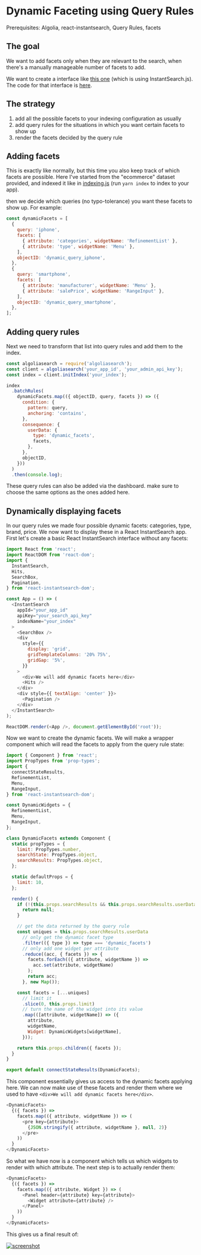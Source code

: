 # Dynamic Faceting using Query Rules

Prerequisites: Algolia, react-instantsearch, Query Rules, facets

## The goal

We want to add facets only when they are relevant to the search, when there's a manually manageable number of facets to add.

We want to create a interface like [this one](https://preview.algolia.com/dynamic-faceting/) (which is using InstantSearch.js). The code for that interface is [here](https://github.com/algolia/demo-dynamic-faceting).

## The strategy

1.  add all the possible facets to your indexing configuration as usually
2.  add query rules for the situations in which you want certain facets to show up
3.  render the facets decided by the query rule

## Adding facets

This is exactly like normally, but this time you also keep track of which facets are possible. Here I've started from the "ecommerce" dataset provided, and indexed it like in [indexing.js](./indexing/index.js) (run `yarn index` to index to your app).

then we decide which queries (no typo-tolerance) you want these facets to show up. For example:

```js
const dynamicFacets = [
  {
    query: 'iphone',
    facets: [
      { attribute: 'categories', widgetName: 'RefinementList' },
      { attribute: 'type', widgetName: 'Menu' },
    ],
    objectID: 'dynamic_query_iphone',
  },
  {
    query: 'smartphone',
    facets: [
      { attribute: 'manufacturer', widgetName: 'Menu' },
      { attribute: 'salePrice', widgetName: 'RangeInput' },
    ],
    objectID: 'dynamic_query_smartphone',
  },
];
```

## Adding query rules

Next we need to transform that list into query rules and add them to the index.

```js
const algoliasearch = require('algoliasearch');
const client = algoliasearch('your_app_id', 'your_admin_api_key');
const index = client.initIndex('your_index');

index
  .batchRules(
    dynamicFacets.map(({ objectID, query, facets }) => ({
      condition: {
        pattern: query,
        anchoring: 'contains',
      },
      consequence: {
        userData: {
          type: 'dynamic_facets',
          facets,
        },
      },
      objectID,
    }))
  )
  .then(console.log);
```

These query rules can also be added via the dashboard. make sure to choose the same options as the ones added here.

## Dynamically displaying facets

In our query rules we made four possible dynamic facets: categories, type, brand, price. We now want to display these in a React InstantSearch app. First let's create a basic React InstantSearch interface without any facets:

```js
import React from 'react';
import ReactDOM from 'react-dom';
import {
  InstantSearch,
  Hits,
  SearchBox,
  Pagination,
} from 'react-instantsearch-dom';

const App = () => (
  <InstantSearch
    appId="your_app_id"
    apiKey="your_search_api_key"
    indexName="your_index"
  >
    <SearchBox />
    <div
      style={{
        display: 'grid',
        gridTemplateColumns: '20% 75%',
        gridGap: '5%',
      }}
    >
      <div>We will add dynamic facets here</div>
      <Hits />
    </div>
    <div style={{ textAlign: 'center' }}>
      <Pagination />
    </div>
  </InstantSearch>
);

ReactDOM.render(<App />, document.getElementById('root'));
```

Now we want to create the dynamic facets. We will make a wrapper component which will read the facets to apply from the query rule state:

```js
import { Component } from 'react';
import PropTypes from 'prop-types';
import {
  connectStateResults,
  RefinementList,
  Menu,
  RangeInput,
} from 'react-instantsearch-dom';

const DynamicWidgets = {
  RefinementList,
  Menu,
  RangeInput,
};

class DynamicFacets extends Component {
  static propTypes = {
    limit: PropTypes.number,
    searchState: PropTypes.object,
    searchResults: PropTypes.object,
  };

  static defaultProps = {
    limit: 10,
  };

  render() {
    if (!(this.props.searchResults && this.props.searchResults.userData)) {
      return null;
    }

    // get the data returned by the query rule
    const uniques = this.props.searchResults.userData
      // only get the dynamic facet type
      .filter(({ type }) => type === 'dynamic_facets')
      // only add one widget per attribute
      .reduce((acc, { facets }) => {
        facets.forEach(({ attribute, widgetName }) =>
          acc.set(attribute, widgetName)
        );
        return acc;
      }, new Map());

    const facets = [...uniques]
      // limit it
      .slice(0, this.props.limit)
      // turn the name of the widget into its value
      .map(([attribute, widgetName]) => ({
        attribute,
        widgetName,
        Widget: DynamicWidgets[widgetName],
      }));

    return this.props.children({ facets });
  }
}

export default connectStateResults(DynamicFacets);
```

This component essentially gives us access to the dynamic facets applying here. We can now make use of these facets and render them where we used to have `<div>We will add dynamic facets here</div>`.

```js
<DynamicFacets>
  {({ facets }) =>
    facets.map(({ attribute, widgetName }) => (
      <pre key={attribute}>
        {JSON.stringify({ attribute, widgetName }, null, 2)}
      </pre>
    ))
  }
</DynamicFacets>
```

So what we have now is a component which tells us which widgets to render with which attribute. The next step is to actually render them:

```js
<DynamicFacets>
  {({ facets }) =>
    facets.map(({ attribute, Widget }) => (
      <Panel header={attribute} key={attribute}>
        <Widget attribute={attribute} />
      </Panel>
    ))
  }
</DynamicFacets>
```

This gives us a final result of:

[![screenshot](https://codesandbox.io/api/v1/sandboxes/2x0pvzvr8p/screenshot.png)](https://github.com/algolia/instantsearch-labs/tree/master/dynamic-faceting-qr/react-instantsearch)
